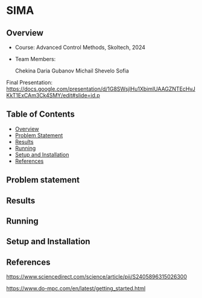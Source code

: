 # SIMA

## Overview
- Course: Advanced Control Methods, Skoltech, 2024

- Team Members:

    Chekina Daria
    Gubanov Michail
    Shevelo Sofia

Final Presentation: 
https://docs.google.com/presentation/d/1G8SWsjlHu1XbimlUAAGZNTEcHvJKkT1ExCAm3Ck4SMY/edit#slide=id.p

## Table of Contents
- [Overview](#overview)
- [Problem Statement](#problem-statement)
- [Results](#results)
- [Running](#running)
- [Setup and Installation](#setup-and-installation)
- [References](#references)
  
## Problem statement

## Results 

## Running

## Setup and Installation

## References
https://www.sciencedirect.com/science/article/pii/S2405896315026300

https://www.do-mpc.com/en/latest/getting_started.html
